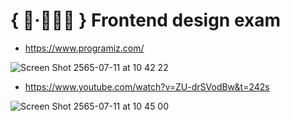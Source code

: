 # { 🎨·🧑🏻‍🎨 } Frontend design exam

- https://www.programiz.com/

![Screen Shot 2565-07-11 at 10 42 22](https://user-images.githubusercontent.com/73060136/178184523-c4ae6166-5271-4605-b34b-f7901c51e5b3.png)


- https://www.youtube.com/watch?v=ZU-drSVodBw&t=242s

![Screen Shot 2565-07-11 at 10 45 00](https://user-images.githubusercontent.com/73060136/178184732-fa6e67ac-1238-4065-aed6-c1dd83f9cc7d.png)
